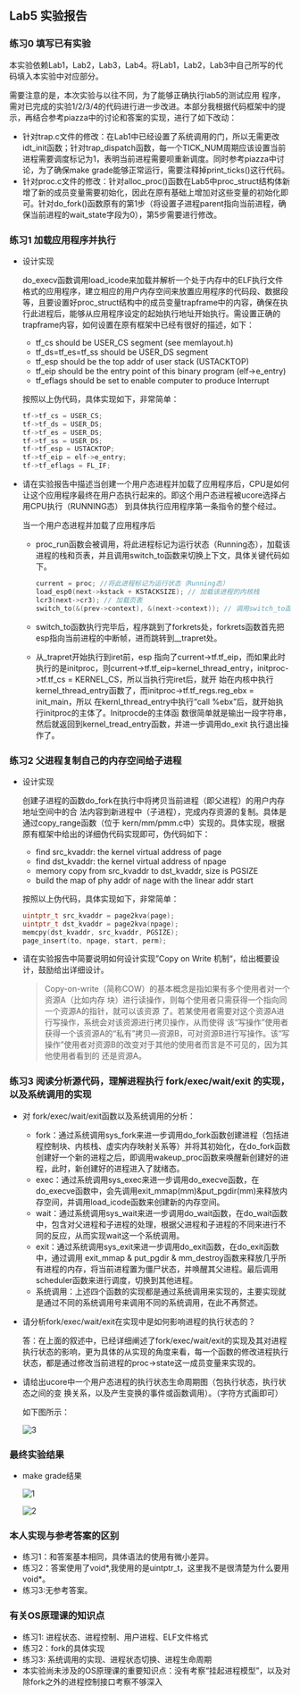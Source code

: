 ## Lab5 实验报告

### 练习0 填写已有实验

本实验依赖Lab1，Lab2，Lab3，Lab4。将Lab1，Lab2，Lab3中自己所写的代码填入本实验中对应部分。

需要注意的是，本次实验与以往不同，为了能够正确执行lab5的测试应用 程序，需对已完成的实验1/2/3/4的代码进行进一步改进。本部分我根据代码框架中的提示，再结合参考piazza中的讨论和答案的实现，进行了如下改动：

* 针对trap.c文件的修改：在Lab1中已经设置了系统调用的门，所以无需更改idt_init函数；针对trap_dispatch函数，每一个TICK_NUM周期应该设置当前进程需要调度标记为1，表明当前进程需要呗重新调度。同时参考piazza中讨论，为了确保make grade能够正常运行，需要注释掉print_ticks()这行代码。
* 针对proc.c文件的修改：针对alloc_proc()函数在Lab5中proc_struct结构体新增了新的成员变量需要初始化，因此在原有基础上增加对这些变量的初始化即可。针对do_fork()函数原有的第1步（将设置子进程parent指向当前进程，确保当前进程的wait_state字段为0），第5步需要进行修改。

### 练习1 加载应用程序并执行

* 设计实现

  do_execv函数调用load_icode来加载并解析一个处于内存中的ELF执行文件格式的应用程序，建立相应的用户内存空间来放置应用程序的代码段、数据段等，且要设置好proc_struct结构中的成员变量trapframe中的内容，确保在执行此进程后，能够从应用程序设定的起始执行地址开始执行。需设置正确的trapframe内容，如何设置在原有框架中已经有很好的描述，如下：

  *  tf_cs should be USER_CS segment (see memlayout.h)
  * tf_ds=tf_es=tf_ss should be USER_DS segment
  * tf_esp should be the top addr of user stack (USTACKTOP)
  * tf_eip should be the entry point of this binary program (elf->e_entry)
  * tf_eflags should be set to enable computer to produce Interrupt

  按照以上伪代码，具体实现如下，非常简单：

  ```c
  tf->tf_cs = USER_CS;
  tf->tf_ds = USER_DS;
  tf->tf_es = USER_DS;
  tf->tf_ss = USER_DS;
  tf->tf_esp = USTACKTOP;
  tf->tf_eip = elf->e_entry;
  tf->tf_eflags = FL_IF;
  ```

* 请在实验报告中描述当创建一个用户态进程并加载了应用程序后，CPU是如何让这个应用程序最终在用户态执行起来的。即这个用户态进程被ucore选择占用CPU执行（RUNNING态） 到具体执行应用程序第一条指令的整个经过。

  当一个用户态进程并加载了应用程序后

  * proc_run函数会被调用，将此进程标记为运行状态（Running态），加载该进程的栈和页表，并且调用switch_to函数来切换上下文，具体关键代码如下。

    ```c
    current = proc; //将此进程标记为运行状态（Running态）
    load_esp0(next->kstack + KSTACKSIZE); // 加载该进程的内核栈
    lcr3(next->cr3); // 加载页表
    switch_to(&(prev->context), &(next->context)); // 调用switch_to函数，切换上下文
    ```

  * switch_to函数执行完毕后，程序跳到了forkrets处，forkrets函数首先把esp指向当前进程的中断帧，进而跳转到__trapret处。

  * 从_trapret开始执行到iret前，esp 指向了current->tf.tf_eip，而如果此时执行的是initproc，则current->tf.tf_eip=kernel_thread_entry，initproc->tf.tf_cs = KERNEL_CS，所以当执行完iret后，就开 始在内核中执行kernel_thread_entry函数了，而initproc->tf.tf_regs.reg_ebx = init_main，所以 在kernl_thread_entry中执行“call %ebx”后，就开始执行initproc的主体了。Initprocde的主体函 数很简单就是输出一段字符串，然后就返回到kernel_tread_entry函数，并进一步调用do_exit 执行退出操作了。


### 练习2 父进程复制自己的内存空间给子进程

* 设计实现

  创建子进程的函数do_fork在执行中将拷贝当前进程（即父进程）的用户内存地址空间中的合 法内容到新进程中（子进程），完成内存资源的复制。具体是通过copy_range函数（位于 kern/mm/pmm.c中）实现的。具体实现，根据原有框架中给出的详细伪代码实现即可，伪代码如下：

  * find src_kvaddr: the kernel virtual address of page
  * find dst_kvaddr: the kernel virtual address of npage
  * memory copy from src_kvaddr to dst_kvaddr, size is PGSIZE
  * build the map of phy addr of  nage with the linear addr start

  按照以上伪代码，具体实现如下，非常简单：

  ```c
  uintptr_t src_kvaddr = page2kva(page);
  uintptr_t dst_kvaddr = page2kva(npage);
  memcpy(dst_kvaddr, src_kvaddr, PGSIZE);
  page_insert(to, npage, start, perm);
  ```

* 请在实验报告中简要说明如何设计实现”Copy on Write 机制“，给出概要设计，鼓励给出详细设计。

  > Copy-on-write（简称COW）的基本概念是指如果有多个使用者对一个资源A（比如内存 块）进行读操作，则每个使用者只需获得一个指向同一个资源A的指针，就可以该资源 了。若某使用者需要对这个资源A进行写操作，系统会对该资源进行拷贝操作，从而使得 该“写操作”使用者获得一个该资源A的“私有”拷贝—资源B，可对资源B进行写操作。该“写 操作”使用者对资源B的改变对于其他的使用者而言是不可见的，因为其他使用者看到的 还是资源A。

### 练习3 阅读分析源代码，理解进程执行 fork/exec/wait/exit 的实现，以及系统调用的实现

* 对 fork/exec/wait/exit函数以及系统调用的分析：

  * fork：通过系统调用sys_fork来进一步调用do_fork函数创建进程（包括进程控制块、内核栈、虚实内存映射关系等）并将其初始化，在do_fork函数创建好一个新的进程之后，即调用wakeup_proc函数来唤醒新创建好的进程，此时，新创建好的进程进入了就绪态。
  * exec：通过系统调用sys_exec来进一步调用do_execve函数，在do_execve函数中，会先调用exit_mmap(mm)&put_pgdir(mm)来释放内存空间，并调用load_icode函数来创建新的内存空间。
  * wait：通过系统调用sys_wait来进一步调用do_wait函数，在do_wait函数中，包含对父进程和子进程的处理，根据父进程和子进程的不同来进行不同的反应，从而实现wait这一个系统调用。
  * exit：通过系统调用sys_exit来进一步调用do_exit函数，在do_exit函数中，通过调用 exit_mmap & put_pgdir & mm_destroy函数来释放几乎所有进程的内存，将当前进程置为僵尸状态，并唤醒其父进程。最后调用scheduler函数来进行调度，切换到其他进程。
  * 系统调用：上述四个函数的实现都是通过系统调用来实现的，主要实现就是通过不同的系统调用号来调用不同的系统调用，在此不再赘述。

* 请分析fork/exec/wait/exit在实现中是如何影响进程的执行状态的？

  答：在上面的叙述中，已经详细阐述了fork/exec/wait/exit的实现及其对进程执行状态的影响，更为具体的从实现的角度来看，每一个函数的修改进程执行状态，都是通过修改当前进程的proc->state这一成员变量来实现的。

* 请给出ucore中一个用户态进程的执行状态生命周期图（包执行状态，执行状态之间的变 换关系，以及产生变换的事件或函数调用）。（字符方式画即可）

  如下图所示：

  ![3](./images/3.png)

### 最终实验结果

* make grade结果

  ![1](./images/1.png)

  ![2](./images/2.png)


### 本人实现与参考答案的区别

* 练习1：和答案基本相同，具体语法的使用有微小差异。
* 练习2：答案使用了void*,我使用的是uintptr_t，这里我不是很清楚为什么要用void\*。
* 练习3:无参考答案。

### 有关OS原理课的知识点

* 练习1: 进程状态、进程控制、用户进程、ELF文件格式
* 练习2：fork的具体实现
* 练习3:  系统调用的实现、进程状态切换、进程生命周期
* 本实验尚未涉及的OS原理课的重要知识点：没有考察“挂起进程模型”，以及对除fork之外的进程控制接口考察不够深入